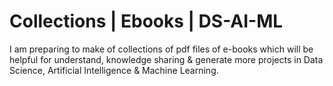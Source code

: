 # Collections | Ebooks | DS-AI-ML
I am preparing to make of collections of pdf files of e-books which will be helpful for understand, knowledge sharing &amp; generate more projects in Data Science, Artificial Intelligence &amp; Machine Learning.
